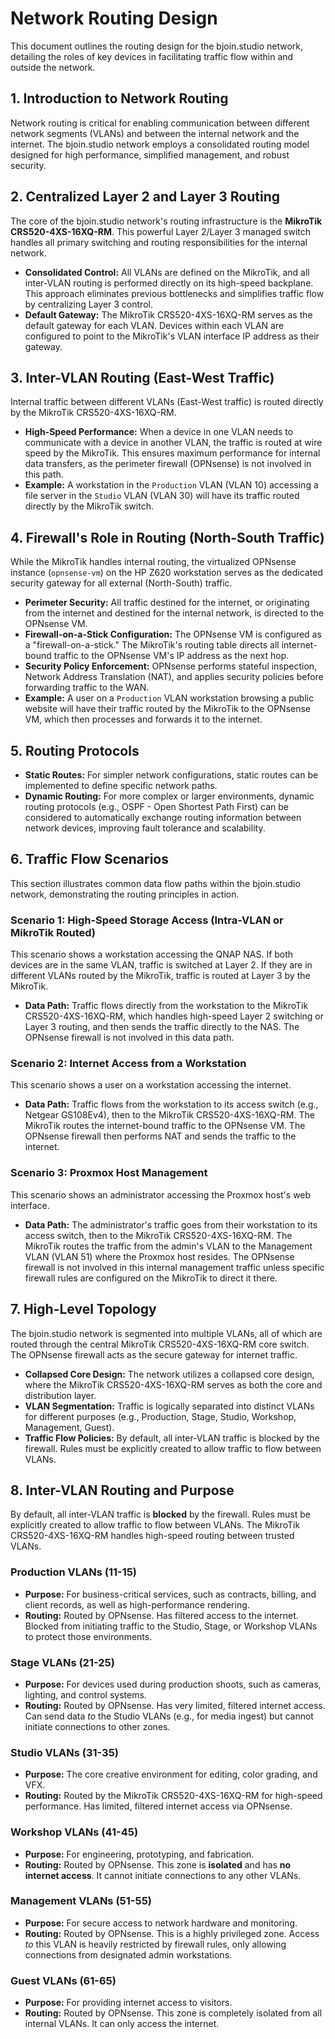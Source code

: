 # Network Routing Design

This document outlines the routing design for the bjoin.studio network, detailing the roles of key devices in facilitating traffic flow within and outside the network.

## 1. Introduction to Network Routing

Network routing is critical for enabling communication between different network segments (VLANs) and between the internal network and the internet. The bjoin.studio network employs a consolidated routing model designed for high performance, simplified management, and robust security.

## 2. Centralized Layer 2 and Layer 3 Routing

The core of the bjoin.studio network's routing infrastructure is the **MikroTik CRS520-4XS-16XQ-RM**. This powerful Layer 2/Layer 3 managed switch handles all primary switching and routing responsibilities for the internal network.

*   **Consolidated Control:** All VLANs are defined on the MikroTik, and all inter-VLAN routing is performed directly on its high-speed backplane. This approach eliminates previous bottlenecks and simplifies traffic flow by centralizing Layer 3 control.
*   **Default Gateway:** The MikroTik CRS520-4XS-16XQ-RM serves as the default gateway for each VLAN. Devices within each VLAN are configured to point to the MikroTik's VLAN interface IP address as their gateway.

## 3. Inter-VLAN Routing (East-West Traffic)

Internal traffic between different VLANs (East-West traffic) is routed directly by the MikroTik CRS520-4XS-16XQ-RM.

*   **High-Speed Performance:** When a device in one VLAN needs to communicate with a device in another VLAN, the traffic is routed at wire speed by the MikroTik. This ensures maximum performance for internal data transfers, as the perimeter firewall (OPNsense) is not involved in this path.
*   **Example:** A workstation in the `Production` VLAN (VLAN 10) accessing a file server in the `Studio` VLAN (VLAN 30) will have its traffic routed directly by the MikroTik switch.

## 4. Firewall's Role in Routing (North-South Traffic)

While the MikroTik handles internal routing, the virtualized OPNsense instance (`opnsense-vm`) on the HP Z620 workstation serves as the dedicated security gateway for all external (North-South) traffic.

*   **Perimeter Security:** All traffic destined for the internet, or originating from the internet and destined for the internal network, is directed to the OPNsense VM.
*   **Firewall-on-a-Stick Configuration:** The OPNsense VM is configured as a "firewall-on-a-stick." The MikroTik's routing table directs all internet-bound traffic to the OPNsense VM's IP address as the next hop.
*   **Security Policy Enforcement:** OPNsense performs stateful inspection, Network Address Translation (NAT), and applies security policies before forwarding traffic to the WAN.
*   **Example:** A user on a `Production` VLAN workstation browsing a public website will have their traffic routed by the MikroTik to the OPNsense VM, which then processes and forwards it to the internet.

## 5. Routing Protocols

*   **Static Routes:** For simpler network configurations, static routes can be implemented to define specific network paths.
*   **Dynamic Routing:** For more complex or larger environments, dynamic routing protocols (e.g., OSPF - Open Shortest Path First) can be considered to automatically exchange routing information between network devices, improving fault tolerance and scalability.

## 6. Traffic Flow Scenarios

This section illustrates common data flow paths within the bjoin.studio network, demonstrating the routing principles in action.

### Scenario 1: High-Speed Storage Access (Intra-VLAN or MikroTik Routed)

This scenario shows a workstation accessing the QNAP NAS. If both devices are in the same VLAN, traffic is switched at Layer 2. If they are in different VLANs routed by the MikroTik, traffic is routed at Layer 3 by the MikroTik.

*   **Data Path:** Traffic flows directly from the workstation to the MikroTik CRS520-4XS-16XQ-RM, which handles high-speed Layer 2 switching or Layer 3 routing, and then sends the traffic directly to the NAS. The OPNsense firewall is not involved in this data path.

### Scenario 2: Internet Access from a Workstation

This scenario shows a user on a workstation accessing the internet.

*   **Data Path:** Traffic flows from the workstation to its access switch (e.g., Netgear GS108Ev4), then to the MikroTik CRS520-4XS-16XQ-RM. The MikroTik routes the internet-bound traffic to the OPNsense VM. The OPNsense firewall then performs NAT and sends the traffic to the internet.

### Scenario 3: Proxmox Host Management

This scenario shows an administrator accessing the Proxmox host's web interface.

*   **Data Path:** The administrator's traffic goes from their workstation to its access switch, then to the MikroTik CRS520-4XS-16XQ-RM. The MikroTik routes the traffic from the admin's VLAN to the Management VLAN (VLAN 51) where the Proxmox host resides. The OPNsense firewall is not involved in this internal management traffic unless specific firewall rules are configured on the MikroTik to direct it there.

## 7. High-Level Topology

The bjoin.studio network is segmented into multiple VLANs, all of which are routed through the central MikroTik CRS520-4XS-16XQ-RM core switch. The OPNsense firewall acts as the secure gateway for internet traffic.

*   **Collapsed Core Design:** The network utilizes a collapsed core design, where the MikroTik CRS520-4XS-16XQ-RM serves as both the core and distribution layer.
*   **VLAN Segmentation:** Traffic is logically separated into distinct VLANs for different purposes (e.g., Production, Stage, Studio, Workshop, Management, Guest).
*   **Traffic Flow Policies:** By default, all inter-VLAN traffic is blocked by the firewall. Rules must be explicitly created to allow traffic to flow between VLANs.

## 8. Inter-VLAN Routing and Purpose

By default, all inter-VLAN traffic is **blocked** by the firewall. Rules must be explicitly created to allow traffic to flow between VLANs. The MikroTik CRS520-4XS-16XQ-RM handles high-speed routing between trusted VLANs.

### Production VLANs (11-15)
*   **Purpose:** For business-critical services, such as contracts, billing, and client records, as well as high-performance rendering.
*   **Routing:** Routed by OPNsense. Has filtered access to the internet. Blocked from initiating traffic to the Studio, Stage, or Workshop VLANs to protect those environments.

### Stage VLANs (21-25)
*   **Purpose:** For devices used during production shoots, such as cameras, lighting, and control systems.
*   **Routing:** Routed by OPNsense. Has very limited, filtered internet access. Can send data *to* the Studio VLANs (e.g., for media ingest) but cannot initiate connections to other zones.

### Studio VLANs (31-35)
*   **Purpose:** The core creative environment for editing, color grading, and VFX.
*   **Routing:** Routed by the MikroTik CRS520-4XS-16XQ-RM for high-speed performance. Has limited, filtered internet access via OPNsense.

### Workshop VLANs (41-45)
*   **Purpose:** For engineering, prototyping, and fabrication.
*   **Routing:** Routed by OPNsense. This zone is **isolated** and has **no internet access**. It cannot initiate connections to any other VLANs.

### Management VLANs (51-55)
*   **Purpose:** For secure access to network hardware and monitoring.
*   **Routing:** Routed by OPNsense. This is a highly privileged zone. Access *to* this VLAN is heavily restricted by firewall rules, only allowing connections from designated admin workstations.

### Guest VLANs (61-65)
*   **Purpose:** For providing internet access to visitors.
*   **Routing:** Routed by OPNsense. This zone is completely isolated from all internal VLANs. It can only access the internet.